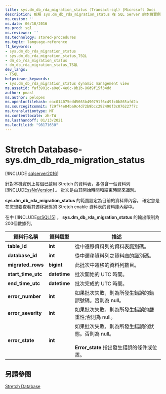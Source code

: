 ```yaml
---
title: sys.dm_db_rda_migration_status (Transact-sql) |Microsoft Docs
description: 瞭解 sys.dm_db_rda_migration_status 在 SQL Server 的本機實例上，每個已啟用 Stretch 的資料表中，每個已啟用 Stretch 的資料表各有一個資料列。
ms.custom: ''
ms.date: 06/10/2016
ms.prod: sql
ms.reviewer: ''
ms.technology: stored-procedures
ms.topic: language-reference
f1_keywords:
- sys.dm_db_rda_migration_status
- sys.dm_db_rda_migration_status_TSQL
- dm_db_rda_migration_status
- dm_db_rda_migration_status_TSQL
dev_langs:
- TSQL
helpviewer_keywords:
- sys.dm_db_rda_migration_status dynamic management view
ms.assetid: faf3901c-a0e0-4e0c-8b1b-86d9f15f34dd
author: pmasl
ms.author: pelopes
ms.openlocfilehash: eac014075edd5663b490791f6c49fc0b865afd2a
ms.sourcegitcommit: f29f74e04ba9c4d72b9bcc292490f3c076227f7c
ms.translationtype: MT
ms.contentlocale: zh-TW
ms.lasthandoff: 01/13/2021
ms.locfileid: "98171630"
---
```

# <a name="stretch-database---sysdm_db_rda_migration_status"></a>Stretch Database-sys.dm_db_rda_migration_status
[!INCLUDE [sqlserver2016](../../includes/applies-to-version/sqlserver2016.md)]

  針對本機實例上每個已啟用 Stretch 的資料表，各包含一個資料列 [!INCLUDE[ssNoVersion](../../includes/ssnoversion-md.md)] 。 批次是由其開始時間和結束時間來識別。  
  
 **sys.dm_db_rda_migration_status** 的範圍設定為目前的資料庫內容。 確定您是在您想要查看其遷移狀態的 Stretch enable 資料表的資料庫內容中。  
  
 在中 [!INCLUDE[ssSQL15](../../includes/sssql16-md.md)] ， **sys.dm_db_rda_migration_status** 的輸出限制為200個數據列。  
  
|資料行名稱|資料類型|描述|  
|-----------------|---------------|-----------------|  
|**table_id**|**int**|從中遷移資料列的資料表識別碼。|  
|**database_id**|**int**|從中遷移資料列之資料庫的識別碼。|  
|**migrated_rows**|**bigint**|此批次中遷移的資料列數目。|  
|**start_time_utc**|**datetime**|批次開始的 UTC 時間。|  
|**end_time_utc**|**datetime**|批次完成的 UTC 時間。|  
|**error_number**|**int**|如果批次失敗，則為所發生錯誤的錯誤號碼。否則為 null。|  
|**error_severity**|**int**|如果批次失敗，則為所發生錯誤的嚴重性;否則為 null。|  
|**error_state**|**int**|如果批次失敗，則為所發生錯誤的狀態。否則為 null。<br /><br /> **Error_state** 指出發生錯誤的條件或位置。|  
  
## <a name="see-also"></a>另請參閱  
 [Stretch Database](../../sql-server/stretch-database/stretch-database.md)  
  
  
